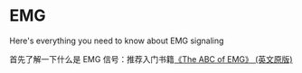 # EMG
Here's everything you need to know about EMG signaling

首先了解一下什么是 EMG 信号：推荐入门书籍[《The ABC of EMG》 (英文原版)](https://www.noraxon.com/wp-content/uploads/2024/06/ABC-EMG-ISBN.pdf)
